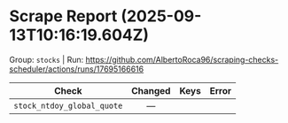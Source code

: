 # Scrape Report (2025-09-13T10:16:19.604Z)

Group: `stocks`  |  Run: https://github.com/AlbertoRoca96/scraping-checks-scheduler/actions/runs/17695166616

| Check | Changed | Keys | Error |
|---|:---:|:--|:--|
| `stock_ntdoy_global_quote` | — |  |  |
